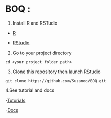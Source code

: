 # BOQ :

1. Install R and RSTudio

- [R]()

- [RStudio]()


2. Go to your project directory

```
cd <your project folder path>
```

3. Clone this repository then launch RStudio

```
git clone https://github.com/Suzanoo/BOQ.git
```

4.See tutorial and docs

-[Tutorials](https://appsilon.github.io/shiny.fluent/articles/st-sales-reps-dashboard.html)

-[Docs](https://developer.microsoft.com/en-us/fluentui#/controls/web)

